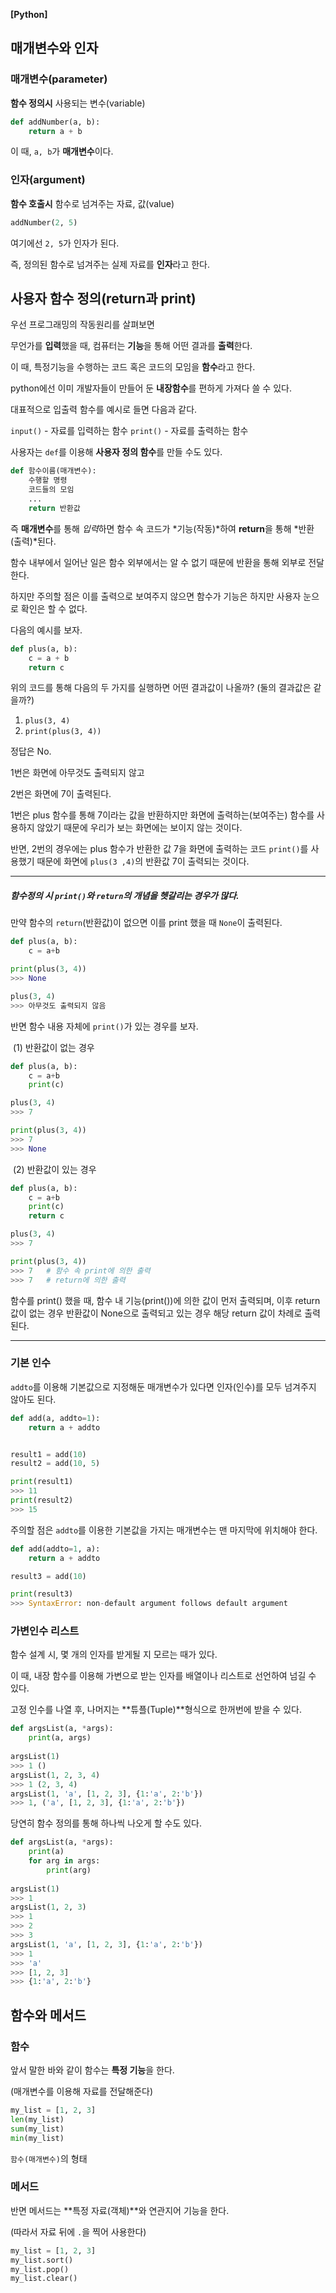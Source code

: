 **[Python]**



## 매개변수와 인자



### 매개변수(parameter)

**함수 정의시** 사용되는 변수(variable)

```python
def addNumber(a, b):
    return a + b
```

이 때, `a, b`가 **매개변수**이다. 




### 인자(argument)

**함수 호출시** 함수로 넘겨주는 자료, 값(value)

```python
addNumber(2, 5)
```

여기에선 `2, 5`가 인자가 된다.

즉, 정의된 함수로 넘겨주는 실제 자료를 **인자**라고 한다.






## 사용자 함수 정의(return과 print)



우선 프로그래밍의 작동원리를 살펴보면 

무언가를 **입력**했을 때, 컴퓨터는 **기능**을 통해 어떤 결과를 **출력**한다. 

이 때, 특정기능을 수행하는 코드 혹은 코드의 모임을 **함수**라고 한다.



python에선 이미 개발자들이 만들어 둔 **내장함수**를 편하게 가져다 쓸 수 있다.

대표적으로 입출력 함수를 예시로 들면 다음과 같다.

`input()` - 자료를 입력하는 함수
`print()` - 자료를 출력하는 함수



사용자는 `def`를 이용해 **사용자 정의 함수**를 만들 수도 있다.

```python
def 함수이름(매개변수):
	수행할 명령
	코드들의 모임
	...
	return 반환값
```

즉 **매개변수**를 통해 *입력*하면 함수 속 코드가 *기능(작동)*하여 **return**을 통해 *반환(출력)*된다.



함수 내부에서 일어난 일은 함수 외부에서는 알 수 없기 때문에 반환을 통해 외부로 전달한다.

하지만 주의할 점은 이를 출력으로 보여주지 않으면 함수가 기능은 하지만 사용자 눈으로 확인은 할 수 없다.

다음의 예시를 보자.



```python
def plus(a, b):
    c = a + b
    return c
```



위의 코드를 통해 다음의 두 가지를 실행하면 어떤 결과값이 나올까? (둘의 결과값은 같을까?)

1. `plus(3, 4)`
2. `print(plus(3, 4))`



정답은 No. 

1번은 화면에 아무것도 출력되지 않고

2번은 화면에 7이 출력된다.



1번은 plus 함수를 통해 7이라는 값을 반환하지만 화면에 출력하는(보여주는) 함수를 사용하지 않았기 때문에 우리가 보는 화면에는 보이지 않는 것이다.



반면, 2번의 경우에는 plus 함수가 반환한 값 7을 화면에 출력하는 코드 `print()`를 사용했기 때문에 화면에 `plus(3 ,4)`의 반환값 7이 출력되는 것이다.



---



##### 함수정의 시 `print()`와 `return`의 개념을 헷갈리는 경우가 많다.



만약 함수의  `return`(반환값)이 없으면 이를 print 했을 때 `None`이 출력된다.

```python
def plus(a, b):
    c = a+b
```

```python
print(plus(3, 4))
>>> None

plus(3, 4)
>>> 아무것도 출력되지 않음
```



반면 함수 내용 자체에 `print()`가 있는 경우를 보자.

​	(1) 반환값이 없는 경우

```python
def plus(a, b):
    c = a+b
    print(c)
```

```python
plus(3, 4)
>>> 7

print(plus(3, 4))
>>> 7
>>> None
```



​	(2) 반환값이 있는 경우

```python
def plus(a, b):
    c = a+b
    print(c)
    return c
```

```python
plus(3, 4)
>>> 7

print(plus(3, 4))
>>> 7   # 함수 속 print에 의한 출력
>>> 7   # return에 의한 출력
```



함수를 print() 했을 때, 함수 내 기능(print())에 의한 값이 먼저 출력되며, 이후 return 값이 없는 경우 반환값이 None으로 출력되고 있는 경우 해당 return 값이 차례로 출력된다.





---



### 기본 인수

`addto`를 이용해 기본값으로 지정해둔 매개변수가 있다면 인자(인수)를 모두 넘겨주지 않아도 된다.

```python
def add(a, addto=1):
	return a + addto


result1 = add(10)
result2 = add(10, 5)

print(result1)
>>> 11
print(result2)
>>> 15
```



주의할 점은 `addto`를 이용한 기본값을 가지는 매개변수는 맨 마지막에 위치해야 한다.

```python
def add(addto=1, a):
	return a + addto

result3 = add(10)

print(result3)
>>> SyntaxError: non-default argument follows default argument
```







### 가변인수 리스트



함수 설계 시, 몇 개의 인자를 받게될 지 모르는 때가 있다.

이 때, 내장 함수를 이용해 가변으로 받는 인자를 배열이나 리스트로 선언하여 넘길 수 있다. 

고정 인수를 나열 후, 나머지는 **튜플(Tuple)**형식으로 한꺼번에 받을 수 있다.

```python
def argsList(a, *args):
    print(a, args)
    
argsList(1)
>>> 1 ()
argsList(1, 2, 3, 4)
>>> 1 (2, 3, 4)
argsList(1, 'a', [1, 2, 3], {1:'a', 2:'b'})
>>> 1, ('a', [1, 2, 3], {1:'a', 2:'b'})
```



당연히 함수 정의를 통해 하나씩 나오게 할 수도 있다.

```python
def argsList(a, *args):
    print(a)
    for arg in args:
        print(arg)
    
argsList(1)
>>> 1
argsList(1, 2, 3)
>>> 1
>>> 2
>>> 3
argsList(1, 'a', [1, 2, 3], {1:'a', 2:'b'})
>>> 1
>>> 'a'
>>> [1, 2, 3]
>>> {1:'a', 2:'b'}
```





## 함수와 메서드



### 함수

앞서 말한 바와 같이 함수는 **특정 기능**을 한다.

(매개변수를 이용해 자료를 전달해준다)

```python
my_list = [1, 2, 3]
len(my_list)
sum(my_list)
min(my_list)
```

`함수(매개변수)`의 형태



### 메서드

반면 메서드는 **특정 자료(객체)**와 연관지어 기능을 한다.

(따라서 자료 뒤에 `.`을 찍어 사용한다)

```python
my_list = [1, 2, 3]
my_list.sort()
my_list.pop()
my_list.clear()
```

